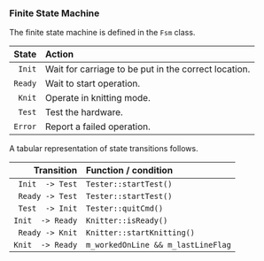 ### Finite State Machine

The finite state machine is defined in the `Fsm` class.

| State  | Action |
     --: | :--
 `Init`  | Wait for carriage to be put in the correct location.
 `Ready` | Wait to start operation.
 `Knit`  | Operate in knitting mode.
 `Test`  | Test the hardware.
 `Error` | Report a failed operation.

A tabular representation of state transitions follows.

| Transition      | Function / condition |
              --: | :--
 `Init  -> Test`  | `Tester::startTest()`  
 `Ready -> Test`  | `Tester::startTest()`  
 `Test  -> Init`  | `Tester::quitCmd()`
 `Init  -> Ready` | `Knitter::isReady()`
 `Ready -> Knit`  | `Knitter::startKnitting()`
 `Knit  -> Ready` | `m_workedOnLine && m_lastLineFlag`
